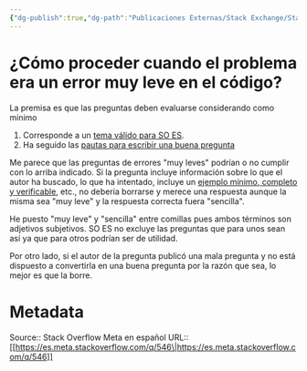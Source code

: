 ```yaml
---
{"dg-publish":true,"dg-path":"Publicaciones Externas/Stack Exchange/Stack Overflow en español/Stack Overflow en español Meta/es.meta.stackoverflow.com-546.md","permalink":"/publicaciones-externas/stack-exchange/stack-overflow-en-espanol/stack-overflow-en-espanol-meta/es-meta-stackoverflow-com-546/","title":"¿Cómo proceder cuando el problema era un error muy leve en el código?","hide":true,"noteIcon":"\"0\"","created":"2024-04-03T12:49:10.418-06:00","updated":"2024-04-05T16:43:58.820-06:00"}
---
```


# ¿Cómo proceder cuando el problema era un error muy leve en el código?

La premisa es que las preguntas deben evaluarse considerando como mínimo

1. Corresponde a un [tema válido para SO ES](https://es.stackoverflow.com/help/on-topic).
2. Ha seguido las [pautas para escribir una buena pregunta](https://es.stackoverflow.com/help/how-to-ask)

Me parece que las preguntas de errores "muy leves" podrían o no cumplir con lo arriba indicado. Si la pregunta incluye información sobre lo que el autor ha buscado, lo que ha intentado, incluye un [ejemplo mínimo, completo y verificable](https://es.stackoverflow.com/help/mcve), etc., no debería borrarse y merece una respuesta aunque la misma sea "muy leve" y la respuesta correcta fuera "sencilla".

He puesto "muy leve" y "sencilla" entre comillas pues ambos términos son adjetivos subjetivos. SO ES no excluye las preguntas que para unos sean así ya que para otros podrían ser de utilidad.

Por otro lado, si el autor de la pregunta publicó una mala pregunta y no está dispuesto a convertirla en una buena pregunta por la razón que sea, lo mejor es que la borre.

# Metadata
Source:: Stack Overflow Meta en español
URL:: [[https://es.meta.stackoverflow.com/q/546\|https://es.meta.stackoverflow.com/q/546]]

